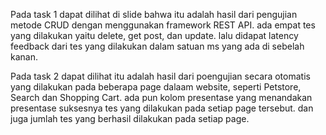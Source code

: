 Pada task 1 dapat dilihat di slide bahwa itu adalah hasil dari pengujian metode CRUD dengan menggunakan framework REST API.
ada empat tes yang dilakukan yaitu delete, get post, dan update. lalu didapat latency feedback dari tes yang dilakukan dalam satuan ms yang ada di sebelah kanan.

Pada task 2 dapat dilihat itu adalah hasil dari poengujian secara otomatis yang dilakukan pada beberapa page dalaam website, seperti Petstore, Search dan Shopping Cart. 
ada pun kolom presentase yang menandakan presentase suksesnya tes yang dilakukan pada setiap page tersebut. dan juga jumlah tes yang berhasil dilakukan pada setiap page.
